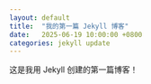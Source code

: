 ```yaml
---
layout: default
title:  "我的第一篇 Jekyll 博客"
date:   2025-06-19 10:00:00 +0800
categories: jekyll update
---
```


这是我用 Jekyll 创建的第一篇博客！
